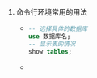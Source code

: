 1. 命令行环境常用的用法

   * ```sql
     -- 选择具体的数据库
     use 数据库名;
     -- 显示表的情况
     show tables;
     ```

   * 